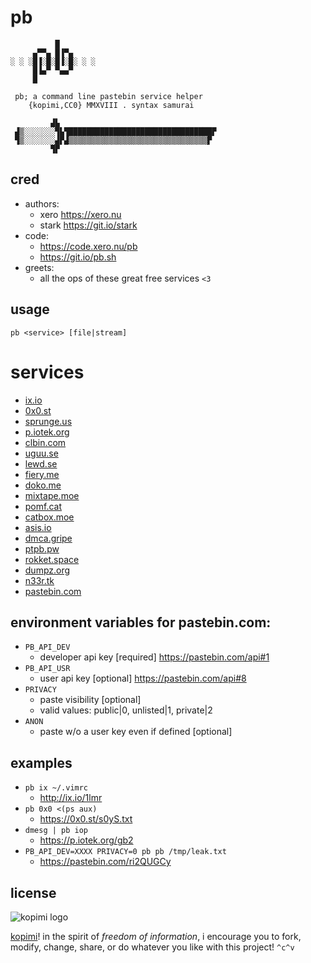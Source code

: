 # pb

```
          █
     ▄▀▀▄ █▐▀▄
░ ░ ░█▐░█░█▐░█░ ░ ░
     █▐▄▀ ▀▄▄▀
     █

 pb; a command line pastebin service helper
    {kopimi,CC0} MMXVIII . syntax samurai

         ▟▙
 ▟▒░░░░░░░▜▙▜████████████████████████████████▛
 ▜▒░░░░░░░▟▛▟▒▒▒▒▒▒▒▒▒▒▒▒▒▒▒▒▒▒▒▒▒▒▒▒▒▒▒▒▒▒▒▛
         ▜▛
```

## cred

- authors:
	- xero  <https://xero.nu>
	- stark <https://git.io/stark>
- code:
	- https://code.xero.nu/pb
	- https://git.io/pb.sh
- greets:
	- all the ops of these great free services `<3`

## usage

`pb <service> [file|stream]`

# services

- [ix.io](http://ix.io)
- [0x0.st](https://0x0.st)
- [sprunge.us](http://sprunge.us)
- [p.iotek.org](https://p.iotek.org)
- [clbin.com](https://clbin.com)
- [uguu.se](https://uguu.se)
- [lewd.se](https://lewd.se)
- [fiery.me](https://fiery.me)
- [doko.me](https://doko.me)
- [mixtape.moe](https://mixtape.moe)
- [pomf.cat](https://pomf.cat)
- [catbox.moe](https://catbox.moe)
- [asis.io](https://asis.io)
- [dmca.gripe](https://dmca.gripe)
- [ptpb.pw](https://ptpb.pw)
- [rokket.space](https://rokket.space)
- [dumpz.org](https://dumpz.org)
- [n33r.tk](https://n33r.tk)
- [pastebin.com](https://pastebin.com)

## environment variables for pastebin.com:

- `PB_API_DEV`
	- developer api key [required] https://pastebin.com/api#1
- `PB_API_USR`
	- user api key [optional] https://pastebin.com/api#8
- `PRIVACY`
	- paste visibility [optional]
	- valid values: public|0, unlisted|1, private|2
- `ANON`
	- paste w/o a user key even if defined [optional]

## examples

- `pb ix ~/.vimrc`
	- http://ix.io/1lmr
- `pb 0x0 <(ps aux)`
	- https://0x0.st/s0yS.txt
- `dmesg | pb iop`
	- https://p.iotek.org/gb2
- `PB_API_DEV=XXXX PRIVACY=0 pb pb /tmp/leak.txt`
	- https://pastebin.com/ri2QUGCy

## license

![kopimi logo](https://gist.githubusercontent.com/xero/cbcd5c38b695004c848b73e5c1c0c779/raw/6b32899b0af238b17383d7a878a69a076139e72d/kopimi-sm.png)

[kopimi](https://kopimi.com)! in the spirit of _freedom of information_, i encourage you to fork, modify, change, share, or do whatever you like with this project! `^c^v`

